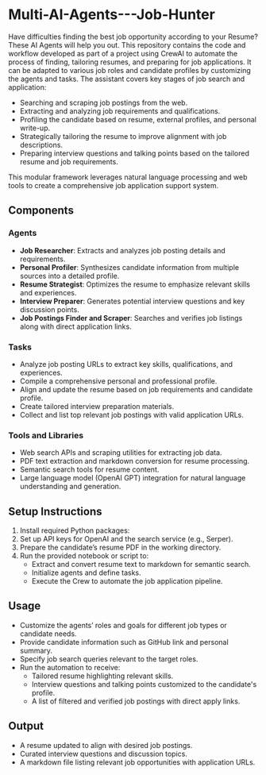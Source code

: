 # Multi-AI-Agents---Job-Hunter
Have difficulties finding the best job opportunity according to your Resume? These AI Agents will help you out.
This repository contains the code and workflow developed as part of a project using CrewAI to automate the process of finding, tailoring resumes, and preparing for job applications.
It can be adapted to various job roles and candidate profiles by customizing the agents and tasks.
The assistant covers key stages of job search and application:
- Searching and scraping job postings from the web.
- Extracting and analyzing job requirements and qualifications.
- Profiling the candidate based on resume, external profiles, and personal write-up.
- Strategically tailoring the resume to improve alignment with job descriptions.
- Preparing interview questions and talking points based on the tailored resume and job requirements.

This modular framework leverages natural language processing and web tools to create a comprehensive job application support system.

## Components

### Agents
- **Job Researcher**: Extracts and analyzes job posting details and requirements.
- **Personal Profiler**: Synthesizes candidate information from multiple sources into a detailed profile.
- **Resume Strategist**: Optimizes the resume to emphasize relevant skills and experiences.
- **Interview Preparer**: Generates potential interview questions and key discussion points.
- **Job Postings Finder and Scraper**: Searches and verifies job listings along with direct application links.

### Tasks
- Analyze job posting URLs to extract key skills, qualifications, and experiences.
- Compile a comprehensive personal and professional profile.
- Align and update the resume based on job requirements and candidate profile.
- Create tailored interview preparation materials.
- Collect and list top relevant job postings with valid application URLs.

### Tools and Libraries
- Web search APIs and scraping utilities for extracting job data.
- PDF text extraction and markdown conversion for resume processing.
- Semantic search tools for resume content.
- Large language model (OpenAI GPT) integration for natural language understanding and generation.

## Setup Instructions
1. Install required Python packages:
2. Set up API keys for OpenAI and the search service (e.g., Serper).
3. Prepare the candidate’s resume PDF in the working directory.
4. Run the provided notebook or script to:
   - Extract and convert resume text to markdown for semantic search.
   - Initialize agents and define tasks.
   - Execute the Crew to automate the job application pipeline.

## Usage
- Customize the agents’ roles and goals for different job types or candidate needs.
- Provide candidate information such as GitHub link and personal summary.
- Specify job search queries relevant to the target roles.
- Run the automation to receive:
  - Tailored resume highlighting relevant skills.
  - Interview questions and talking points customized to the candidate's profile.
  - A list of filtered and verified job postings with direct apply links.

## Output
- A resume updated to align with desired job postings.
- Curated interview questions and discussion topics.
- A markdown file listing relevant job opportunities with application URLs.
